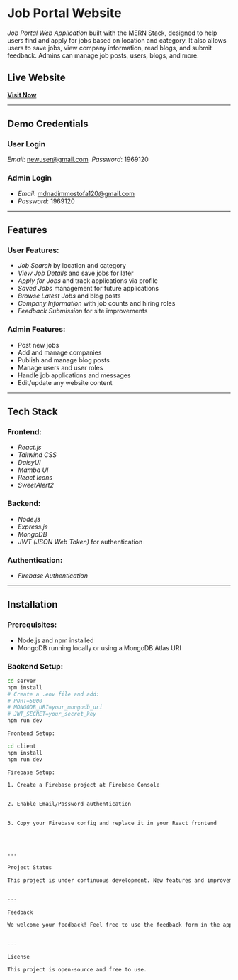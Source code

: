 # Job Portal Website
 *Job Portal Web Application* built with the MERN Stack, designed to help users find and apply for jobs based on location and category. It also allows users to save jobs, view company information, read blogs, and submit feedback. Admins can manage job posts, users, blogs, and more.

## Live Website
**[Visit Now](https://job-portal-5d53a.web.app/)**

---
## Demo Credentials
### User Login
*Email*: newuser@gmail.com  
*Password*: 1969120

### Admin Login
- *Email*: mdnadimmostofa120@gmail.com  
- *Password*: 1969120

---

## Features

### User Features:
- *Job Search* by location and category
- *View Job Details* and save jobs for later
- *Apply for Jobs* and track applications via profile
- *Saved Jobs* management for future applications
- *Browse Latest Jobs* and blog posts
- *Company Information* with job counts and hiring roles
- *Feedback Submission* for site improvements

### Admin Features:
- Post new jobs
- Add and manage companies
- Publish and manage blog posts
- Manage users and user roles
- Handle job applications and messages
- Edit/update any website content

---

## Tech Stack

### Frontend:
- *React.js*
- *Tailwind CSS*
- *DaisyUI*
- *Mamba UI*
- *React Icons*
- *SweetAlert2*

### Backend:
- *Node.js*
- *Express.js*
- *MongoDB*
- *JWT (JSON Web Token)* for authentication

### Authentication:
- *Firebase Authentication*

---

## Installation

### Prerequisites:
- Node.js and npm installed
- MongoDB running locally or using a MongoDB Atlas URI

### Backend Setup:
```bash
cd server
npm install
# Create a .env file and add:
# PORT=5000
# MONGODB_URI=your_mongodb_uri
# JWT_SECRET=your_secret_key
npm run dev

Frontend Setup:

cd client
npm install
npm run dev

Firebase Setup:

1. Create a Firebase project at Firebase Console


2. Enable Email/Password authentication


3. Copy your Firebase config and replace it in your React frontend




---

Project Status

This project is under continuous development. New features and improvements are being added regularly.


---

Feedback

We welcome your feedback! Feel free to use the feedback form in the app to share your experience or suggest improvements.


---

License

This project is open-source and free to use.
